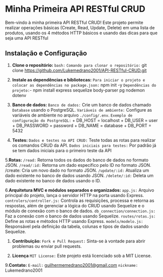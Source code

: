 ﻿# Minha Primeira API RESTful CRUD

Bem-vindo à minha primeira API RESTful CRUD! Este projeto permite realizar operações básicas (Create, Read, Update, Delete) em uma lista de produtos, usando os 4 métodos HTTP básicos e usando das dicas para que seja uma API RESTful


## Instalação e Configuração

1. **Clone o repositório:**
    `bash:`
    `Comando para clonar o repositório:` git clone https://github.com/Lukemedrano2001/API-RESTful-CRUD.git


2. **Instale as dependências e bibliotecas:**
    `Para iniciar o projeto e colocar as dependências no package.json:` npm init -y
    `Dependências do projeto:`- npm install express sequelize body-parser pg nodemon dotenv


3. **Banco de dados:**
    `Banco de dados:` Crie um banco de dados chamado `Database` usando o PostgreSQL.
    `Variáveis de ambiente:` Configure as variáveis de ambiente no arquivo `./config/.env`.
    `Exemplo de configuração do PostgreSQL:`
        + DB_HOST = localhost
        + DB_USER = user
        + DB_PASSWORD = password
        + DB_NAME = database
        + DB_PORT = 5432


4. **Testes:**
    `Dados e testes na API CRUD:` Teste todas as rotas para realizar os comandos CRUD da API.
    `Dados iniciais para testes:` Por padrão já se tem dados iniciais para o primeiro teste da API


5.**Rotas:**
    `/read:` Retorna todos os dados do banco de dados no formato JSON.
    `/read/:id:` Retorna um dado específico pelo ID no formato JSON.
    /create: Cria um novo dado no formato JSON.
    `/update/:id:` Atualiza um dado existente no banco de dados usando JSON.
    `/delete/:id:` Deleta um dado existente no banco de dados usando o ID.


6.**Arquitetura MVC e módulos separados e organizados:**
    `app.js:` Arquivo principal do projeto, lança o servidor HTTP na porta usando Express.
    `controlers/controller.js:` Controla as requisições, processa e retorna as respostas, além de gerenciar a lógica do CRUD usando Sequelize e o módulo de conexão com o banco de dados.
    `db_connection/connection.js:` Faz a conexão com o banco de dados usando Sequelize.
    `routes/rotas.js:` Define as rotas e métodos HTTP usando Express.
    `models/modelo.js:` Responsável pela definição da tabela, colunas e tipos de dados usando Sequelize.


1. **Contribuição:**
    `Fork e Pull Request:` Sinta-se à vontade para abrir problemas ou enviar pull requests.


8. **Licença**
    `MIT License:` Este projeto está licenciado sob a MIT License.


9.**Contato:**
    `E-mail:` guilhermemedrano2001@gmail.com
    `nickname:` Lukemedrano2001
